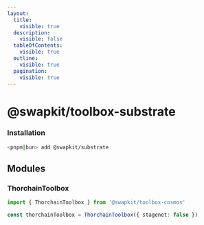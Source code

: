 ```yaml
---
layout:
  title:
    visible: true
  description:
    visible: false
  tableOfContents:
    visible: true
  outline:
    visible: true
  pagination:
    visible: true
---
```


# @swapkit/toolbox-substrate

### **Installation**

```bash
<pnpm|bun> add @swapkit/substrate
```

## Modules

### ThorchainToolbox

```typescript
import { ThorchainToolbox } from '@swapkit/toolbox-cosmos'

const thorchainToolbox = ThorchainToolbox({ stagenet: false })
```
